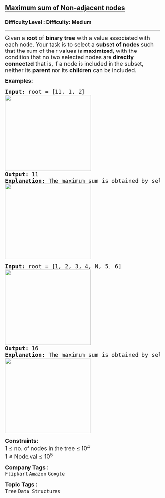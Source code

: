 <h2><a href="https://www.geeksforgeeks.org/problems/maximum-sum-of-non-adjacent-nodes/1?page=4&company=Google&sortBy=submissions">Maximum sum of Non-adjacent nodes</a></h2><h3>Difficulty Level : Difficulty: Medium</h3><hr><div class="problems_problem_content__Xm_eO"><p><span style="font-size: 18px;">Given a <strong>root</strong> of <strong>binary tree</strong> with a value associated with each node. Your task is to select a <strong>subset of nodes</strong> such that the sum of their values is <strong>maximized</strong>, with the condition that no two selected nodes are <strong>directly connected</strong> that is, if a node is included in the subset, neither its <strong>parent</strong> nor its <strong>children</strong> can be included.</span></p>
<p><span style="font-size: 18px;"><strong>Examples:</strong></span></p>
<pre><span style="font-size: 18px;"><strong>Input:</strong> root = [11, 1, 2]<strong><br></strong><img src="https://media.geeksforgeeks.org/img-practice/prod/addEditProblem/880845/Web/Other/blobid0_1732598044.png" width="280" height="248">
<strong>Output: </strong>11<strong>
Explanation: </strong>The maximum sum is obtained by selecting the node 11.<br><img src="https://media.geeksforgeeks.org/img-practice/prod/addEditProblem/880845/Web/Other/blobid1_1732598102.png" width="280" height="245"></span></pre>
<pre><span style="font-size: 18px;"><strong>Input:</strong> root = [1, 2, 3, 4, N, 5, 6]
<img src="https://media.geeksforgeeks.org/img-practice/prod/addEditProblem/880845/Web/Other/blobid2_1732598208.png" width="279" height="246"><br><strong>Output: </strong>16<strong>
Explanation: </strong>The maximum sum is obtained by selecting the nodes 1, 4, 5, and 6, which are not directly connected to each other. Their total sum is 16.  <br><img src="https://media.geeksforgeeks.org/img-practice/prod/addEditProblem/880845/Web/Other/blobid3_1732598283.png" width="278" height="245"><br></span></pre>
<div><span style="font-size: 18px;"><strong>Constraints:</strong><br>1 ≤ no. of nodes in the tree ≤ 10<sup>4</sup></span></div>
<div><span style="font-size: 18px;">1 ≤ Node.val ≤ 10<sup>5</sup></span></div></div><p><span style=font-size:18px><strong>Company Tags : </strong><br><code>Flipkart</code>&nbsp;<code>Amazon</code>&nbsp;<code>Google</code>&nbsp;<br><p><span style=font-size:18px><strong>Topic Tags : </strong><br><code>Tree</code>&nbsp;<code>Data Structures</code>&nbsp;